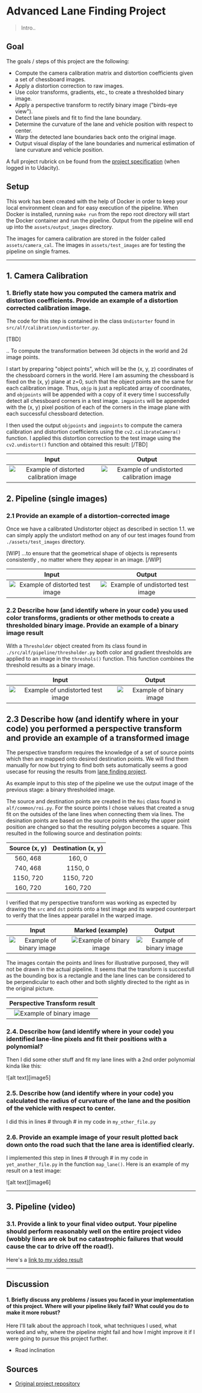 # Advanced Lane Finding Project

> Intro..

## Goal

The goals / steps of this project are the following:

* Compute the camera calibration matrix and distortion coefficients given a set of chessboard images.
* Apply a distortion correction to raw images.
* Use color transforms, gradients, etc., to create a thresholded binary image.
* Apply a perspective transform to rectify binary image ("birds-eye view").
* Detect lane pixels and fit to find the lane boundary.
* Determine the curvature of the lane and vehicle position with respect to center.
* Warp the detected lane boundaries back onto the original image.
* Output visual display of the lane boundaries and numerical estimation of lane curvature and vehicle position. 

A full project rubrick cn be found from the [project specification](https://review.udacity.com/#!/rubrics/1966/view) (when logged in to Udacity).

## Setup

This work has been created with the help of Docker in order to keep your local environment clean and for easy execution of the pipeline. When Docker is installed, running `make run` from the repo root directory will start the Docker container and run the pipeline. Output from the pipeline will end up into the `assets/output_images` directory.

The images for camera calibration are stored in the folder called `assets/camera_cal`.
The images in `assets/test_images` are for testing the pipeline on single frames.

---

## 1. Camera Calibration

### 1. Briefly state how you computed the camera matrix and distortion coefficients. Provide an example of a distortion corrected calibration image.

The code for this step is contained in the class `Undistorter` found in `src/alf/calibration/undistorter.py`.  

[TBD]

.. To compute the transformation between 3d objects in the world and 2d image points.

I start by preparing "object points", which will be the (x, y, z) coordinates of the chessboard corners in the world. Here I am assuming the chessboard is fixed on the (x, y) plane at z=0, such that the object points are the same for each calibration image.  Thus, `objp` is just a replicated array of coordinates, and `objpoints` will be appended with a copy of it every time I successfully detect all chessboard corners in a test image.  `imgpoints` will be appended with the (x, y) pixel position of each of the corners in the image plane with each successful chessboard detection.  

I then used the output `objpoints` and `imgpoints` to compute the camera calibration and distortion coefficients using the `cv2.calibrateCamera()` function.  I applied this distortion correction to the test image using the `cv2.undistort()` function and obtained this result: 
[/TBD]

| Input            |  Output |
|:-------------------------:|:-------------------------:|
|![Example of distorted calibration image](./assets/output_images/distorted_example.jpg) | ![Example of undistorted calibration image](./assets/output_images/undistorted_example.jpg) |

## 2. Pipeline (single images)

### 2.1 Provide an example of a distortion-corrected image

Once we have a calibrated Undistorter object as described in section 1.1. we can simply apply the undistort method on any of our test images found from `./assets/test_images` directory.

[WIP]
...to ensure that the geometrical shape of objects is represents consistently , no matter where they appear in an image.
[/WIP]

|Input            |  Output |
|:-------------------------:|:-------------------------:|
| ![Example of distorted test image](./assets/test_images/test5.jpg) | ![Example of undistorted test image](./assets/output_images/test5_undistorted_example.jpg) |

### 2.2 Describe how (and identify where in your code) you used color transforms, gradients or other methods to create a thresholded binary image.  Provide an example of a binary image result

With a `Thresholder` object created from its class found in `./src/alf/pipeline/thresholder.py` both color and gradient thresholds are applied to an image in the `threshols()` function. This function combines the threshold results as a binary image.

| Input            |  Output |
:-------------------------:|:-------------------------:
![Example of undistorted test image](./assets/output_images/test5_undistorted_example.jpg) | ![Example of binary image](./assets/output_images/test5_undistorted_thresholded.jpg) |

## 2.3 Describe how (and identify where in your code) you performed a perspective transform and provide an example of a transformed image

The perspective transform requires the knowledge of a set of source points which then are mapped onto desired destination points. We will find them manually for now but trying to find both sets automatically seems a good usecase for reusing the results from [lane finding project]().

As example input to this step of the pipeline we use the output image of the previous stage: a binary thresholded image. 

The source and destination points are created in the `Roi` class found in `alf/common/roi.py`. 
For the source points I chose values that created a snug fit on the outsides of the lane lines when connecting them via lines. The desination points are based on the source points whereby the upper point position are changed so that the resulting polygon becomes a square. This resulted in the following source and destination points:

| Source (x, y)       | Destination (x, y)  | 
|:-------------:|:-------------:| 
| 560, 468      | 160, 0        | 
| 740, 468      | 1150, 0       |
| 1150, 720     | 1150, 720     |
| 160, 720      | 160, 720      |

I verified that my perspective transform was working as expected by drawing the `src` and `dst` points onto a test image and its warped counterpart to verify that the lines appear parallel in the warped image.

| Input                      |  Marked (example)         | Output |
|:-------------------------:|:-------------------------:|:-------------------------:|
| ![Example of binary image](./assets/output_images/test5_undistorted_thresholded.jpg) | ![Example of binary image](./assets/output_images/test5_undistorted_marked.jpg) | ![Example of binary image](./assets/output_images/test5_undistorted_warped_marked.jpg) |

The images contain the points and lines for illustrative purposed, they will not be drawn in the actual pipeline. It seems that the transform is succesfull as the bounding box is a rectangle and the lane lines can be considered to be perpendicular to each other and both slightly directed to the right as in the original picture.

| Perspective Transform result|
|:-------------------------:|
| ![Example of binary image](./assets/output_images/test5_undistorted_warped_marked.jpg) |

### 2.4. Describe how (and identify where in your code) you identified lane-line pixels and fit their positions with a polynomial?

Then I did some other stuff and fit my lane lines with a 2nd order polynomial kinda like this:

![alt text][image5]

### 2.5. Describe how (and identify where in your code) you calculated the radius of curvature of the lane and the position of the vehicle with respect to center.

I did this in lines # through # in my code in `my_other_file.py`

### 2.6. Provide an example image of your result plotted back down onto the road such that the lane area is identified clearly.

I implemented this step in lines # through # in my code in `yet_another_file.py` in the function `map_lane()`.  Here is an example of my result on a test image:

![alt text][image6]

---

## 3. Pipeline (video)

### 3.1. Provide a link to your final video output.  Your pipeline should perform reasonably well on the entire project video (wobbly lines are ok but no catastrophic failures that would cause the car to drive off the road!).

Here's a [link to my video result](./project_video.mp4)

---

## Discussion

#### 1. Briefly discuss any problems / issues you faced in your implementation of this project.  Where will your pipeline likely fail?  What could you do to make it more robust?

Here I'll talk about the approach I took, what techniques I used, what worked and why, where the pipeline might fail and how I might improve it if I were going to pursue this project further.  

- Road inclination


## Sources

* [Original project repository](https://github.com/udacity/CarND-Advanced-Lane-Lines)
